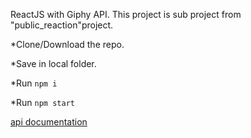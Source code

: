 ReactJS with Giphy API. 
This project is sub project from "public_reaction"project.

*Clone/Download the repo.

*Save in local folder.

*Run `npm i`

*Run `npm start`

[api documentation](https://developers.giphy.com/docs/)


